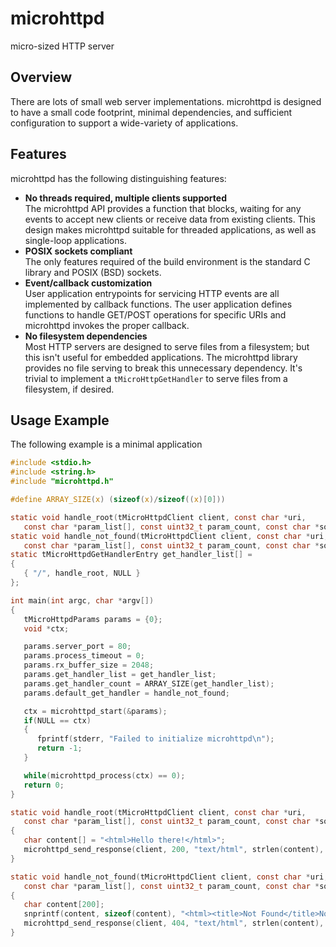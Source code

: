 # microhttpd
micro-sized HTTP server

## Overview
There are lots of small web server implementations. microhttpd is designed to have a small code footprint, minimal dependencies, and sufficient configuration to support a wide-variety of applications.

## Features
microhttpd has the following distinguishing features:

- **No threads required, multiple clients supported**\
The microhttpd API provides a function that blocks, waiting for any events to accept new clients or receive data from existing clients. This design makes microhttpd suitable for threaded applications, as well as single-loop applications.
- **POSIX sockets compliant**\
The only features required of the build environment is the standard C library and POSIX (BSD) sockets.
- **Event/callback customization**\
User application entrypoints for servicing HTTP events are all implemented by callback functions. The user application defines functions to handle GET/POST operations for specific URIs and microhttpd invokes the proper callback.
- **No filesystem dependencies**\
Most HTTP servers are designed to serve files from a filesystem; but this isn't useful for embedded applications. The microhttpd library provides no file serving to break this unnecessary dependency. It's trivial to implement a `tMicroHttpGetHandler` to serve files from a filesystem, if desired.

## Usage Example
The following example is a minimal application

```c
#include <stdio.h>
#include <string.h>
#include "microhttpd.h"

#define ARRAY_SIZE(x) (sizeof(x)/sizeof((x)[0]))

static void handle_root(tMicroHttpdClient client, const char *uri,
   const char *param_list[], const uint32_t param_count, const char *source_address, void *cookie);
static void handle_not_found(tMicroHttpdClient client, const char *uri,
   const char *param_list[], const uint32_t param_count, const char *source_address, void *cookie);
static tMicroHttpdGetHandlerEntry get_handler_list[] =
{
   { "/", handle_root, NULL }
};

int main(int argc, char *argv[])
{
   tMicroHttpdParams params = {0};
   void *ctx;

   params.server_port = 80;
   params.process_timeout = 0;
   params.rx_buffer_size = 2048;
   params.get_handler_list = get_handler_list;
   params.get_handler_count = ARRAY_SIZE(get_handler_list);
   params.default_get_handler = handle_not_found;

   ctx = microhttpd_start(&params);
   if(NULL == ctx)
   {
      fprintf(stderr, "Failed to initialize microhttpd\n");
      return -1;
   }

   while(microhttpd_process(ctx) == 0);
   return 0;
}

static void handle_root(tMicroHttpdClient client, const char *uri,
   const char *param_list[], const uint32_t param_count, const char *source_address, void *cookie)
{
   char content[] = "<html>Hello there!</html>";
   microhttpd_send_response(client, 200, "text/html", strlen(content), NULL, content);
}

static void handle_not_found(tMicroHttpdClient client, const char *uri,
   const char *param_list[], const uint32_t param_count, const char *source_address, void *cookie)
{
   char content[200];
   snprintf(content, sizeof(content), "<html><title>Not Found</title>Not found: %s</html>", uri);
   microhttpd_send_response(client, 404, "text/html", strlen(content), NULL, content);
}

```
